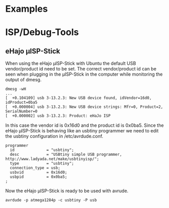 Examples
========

# ISP/Debug-Tools

## eHajo µISP-Stick
When using the eHajo µISP-Stick with Ubuntu the default USB vendor/product id need to be set. The correct vendor/product id can be seen when plugging in the µISP-Stick in the computer while monitoring the output of dmesg.
```
dmesg -wH
...
[  +0.104109] usb 3-13.2.3: New USB device found, idVendor=16d0, idProduct=0ba5
[  +0.000004] usb 3-13.2.3: New USB device strings: Mfr=0, Product=2, SerialNumber=0
[  +0.000002] usb 3-13.2.3: Product: eHaJo ISP
```
In this case the vendor id is 0x16d0 and the product id is 0x0ba5. Since the eHajo µISP-Stick is behaving like an usbtiny programmer we need to edit the usbtiny configuration in /etc/avrdude.conf. 
```
programmer
  id              = "usbtiny";
  desc            = "USBtiny simple USB programmer, http://www.ladyada.net/make/usbtinyisp/";
  type            = "usbtiny";
  connection_type = usb;
  usbvid          = 0x16d0;
  usbpid          = 0x0ba5;
;
```
Now the eHajo µISP-Stick is ready to be used with avrude.
```
avrdude -p atmega1284p -c usbtiny -P usb
```